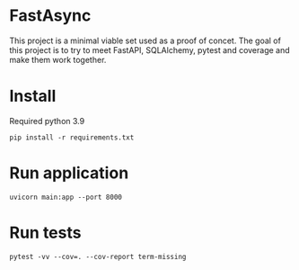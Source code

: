 # FastAsync

This project is a minimal viable set used as a proof of concet.
The goal of this project is to try to meet FastAPI, SQLAlchemy, pytest and coverage and make them  work together.


# Install

Required python 3.9 

```shell
pip install -r requirements.txt
```

# Run application

```shell
uvicorn main:app --port 8000
```


# Run tests

```shell
pytest -vv --cov=. --cov-report term-missing
```

